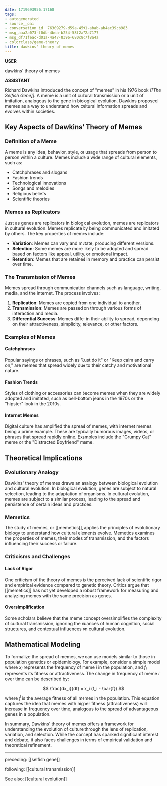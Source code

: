 ```yaml
---
date: 1719693956.17168
tags:
- autogenerated
- source__oai
- conversation_id__76309279-d59a-4591-abab-ab4ac39cb983
- msg_aaa2a073-f0db-4bea-b254-58f2a72a7177
- msg_df71feac-d01a-4a47-8396-680c8c7f8a4a
- colorclass/game-theory
title: dawkins' theory of memes
---
```


**USER**

dawkins' theory of memes


**ASSISTANT**

Richard Dawkins introduced the concept of "memes" in his 1976 book *[[The Selfish Gene]]*. A meme is a unit of cultural transmission or a unit of imitation, analogous to the gene in biological evolution. Dawkins proposed memes as a way to understand how cultural information spreads and evolves within societies.

## Key Aspects of Dawkins' Theory of Memes

### Definition of a Meme

A meme is any idea, behavior, style, or usage that spreads from person to person within a culture. Memes include a wide range of cultural elements, such as:

- Catchphrases and slogans
- Fashion trends
- Technological innovations
- Songs and melodies
- Religious beliefs
- Scientific theories

### Memes as Replicators

Just as genes are replicators in biological evolution, memes are replicators in cultural evolution. Memes replicate by being communicated and imitated by others. The key properties of memes include:

- **Variation**: Memes can vary and mutate, producing different versions.
- **Selection**: Some memes are more likely to be adopted and spread based on factors like appeal, utility, or emotional impact.
- **Retention**: Memes that are retained in memory and practice can persist over time.

### The Transmission of Memes

Memes spread through communication channels such as language, writing, media, and the internet. The process involves:

1. **Replication**: Memes are copied from one individual to another.
2. **Transmission**: Memes are passed on through various forms of interaction and media.
3. **Differential Success**: Memes differ in their ability to spread, depending on their attractiveness, simplicity, relevance, or other factors.

### Examples of Memes

#### Catchphrases

Popular sayings or phrases, such as "Just do it" or "Keep calm and carry on," are memes that spread widely due to their catchy and motivational nature.

#### Fashion Trends

Styles of clothing or accessories can become memes when they are widely adopted and imitated, such as bell-bottom jeans in the 1970s or the "hipster" look in the 2010s.

#### Internet Memes

Digital culture has amplified the spread of memes, with internet memes being a prime example. These are typically humorous images, videos, or phrases that spread rapidly online. Examples include the "Grumpy Cat" meme or the "Distracted Boyfriend" meme.

## Theoretical Implications

### Evolutionary Analogy

Dawkins' theory of memes draws an analogy between biological evolution and cultural evolution. In biological evolution, genes are subject to natural selection, leading to the adaptation of organisms. In cultural evolution, memes are subject to a similar process, leading to the spread and persistence of certain ideas and practices.

### Memetics

The study of memes, or [[memetics]], applies the principles of evolutionary biology to understand how cultural elements evolve. Memetics examines the properties of memes, their modes of transmission, and the factors influencing their success or failure.

### Criticisms and Challenges

#### Lack of Rigor

One criticism of the theory of memes is the perceived lack of scientific rigor and empirical evidence compared to genetic theory. Critics argue that [[memetics]] has not yet developed a robust framework for measuring and analyzing memes with the same precision as genes.

#### Oversimplification

Some scholars believe that the meme concept oversimplifies the complexity of cultural transmission, ignoring the nuances of human cognition, social structures, and contextual influences on cultural evolution.

## Mathematical Modeling

To formalize the spread of memes, we can use models similar to those in population genetics or epidemiology. For example, consider a simple model where $x_i$ represents the frequency of meme $i$ in the population, and $f_i$ represents its fitness or attractiveness. The change in frequency of meme $i$ over time can be described by:

$$
\frac{dx_i}{dt} = x_i (f_i - \bar{f})
$$

where $\bar{f}$ is the average fitness of all memes in the population. This equation captures the idea that memes with higher fitness (attractiveness) will increase in frequency over time, analogous to the spread of advantageous genes in a population.

In summary, Dawkins' theory of memes offers a framework for understanding the evolution of culture through the lens of replication, variation, and selection. While the concept has sparked significant interest and debate, it also faces challenges in terms of empirical validation and theoretical refinement.


---

preceding: [[selfish gene]]  


following: [[cultural transmission]]

See also: [[cultural evolution]]